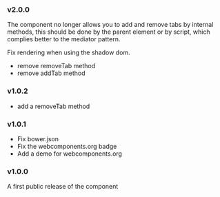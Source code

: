 
### v2.0.0

The component no longer allows you to add and remove tabs by internal methods, this should be done by the parent element or by script, which complies better to the mediator pattern.

Fix rendering when using the shadow dom.

  - remove removeTab method
  - remove addTab method

### v1.0.2

 - add a removeTab method

### v1.0.1

 - Fix bower.json
 - Fix the webcomponents.org badge
 - Add a demo for webcomponents.org

### v1.0.0

A first public release of the component

